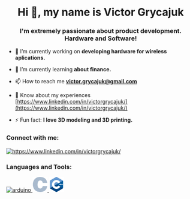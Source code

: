 <h1 align="center">Hi 👋, my name is Victor Grycajuk</h1>
<h3 align="center">I'm extremely passionate about product development. Hardware and Software!</h3>

- 🔭 I’m currently working on **developing hardware for wireless aplications.**

- 🌱 I’m currently learning **about finance.**

- 📫 How to reach me **victor.grycajuk@gmail.com**

- 📄 Know about my experiences [https://www.linkedin.com/in/victorgrycajuk/](https://www.linkedin.com/in/victorgrycajuk/)

- ⚡ Fun fact: **I love 3D modeling and 3D printing.**

<h3 align="left">Connect with me:</h3>
<p align="left">
<a href="https://linkedin.com/in/https://www.linkedin.com/in/victorgrycajuk/" target="blank"><img align="center" src="https://raw.githubusercontent.com/rahuldkjain/github-profile-readme-generator/master/src/images/icons/Social/linked-in-alt.svg" alt="https://www.linkedin.com/in/victorgrycajuk/" height="30" width="40" /></a>
</p>

<h3 align="left">Languages and Tools:</h3>
<p align="left"> <a href="https://www.arduino.cc/" target="_blank" rel="noreferrer"> <img src="https://cdn.worldvectorlogo.com/logos/arduino-1.svg" alt="arduino" width="40" height="40"/> </a> <a href="https://www.cprogramming.com/" target="_blank" rel="noreferrer"> <img src="https://raw.githubusercontent.com/devicons/devicon/master/icons/c/c-original.svg" alt="c" width="40" height="40"/> </a> <a href="https://www.w3schools.com/cpp/" target="_blank" rel="noreferrer"> <img src="https://raw.githubusercontent.com/devicons/devicon/master/icons/cplusplus/cplusplus-original.svg" alt="cplusplus" width="40" height="40"/> </a> </p>
